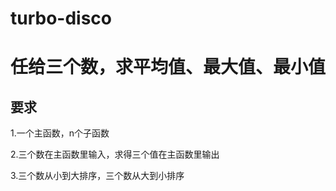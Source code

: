# turbo-disco
<h1>任给三个数，求平均值、最大值、最小值</h1>
<h2>要求</h2>
<p>1.一个主函数，n个子函数</p>
<p>2.三个数在主函数里输入，求得三个值在主函数里输出</p>
<p>3.三个数从小到大排序，三个数从大到小排序</p>
